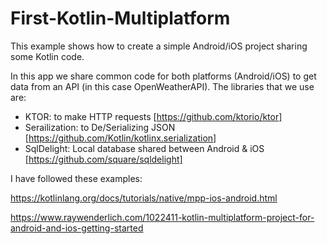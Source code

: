# First-Kotlin-Multiplatform

This example shows how to create a simple Android/iOS project sharing some Kotlin code.

In this app we share common code for both platforms (Android/iOS) to get data from an API (in this case OpenWeatherAPI). The libraries that we use are:

- KTOR: to make HTTP requests [https://github.com/ktorio/ktor]
- Serailization: to De/Serializing JSON [https://github.com/Kotlin/kotlinx.serialization]
- SqlDelight: Local database shared between Android & iOS [https://github.com/square/sqldelight]

I have followed these examples:

https://kotlinlang.org/docs/tutorials/native/mpp-ios-android.html

https://www.raywenderlich.com/1022411-kotlin-multiplatform-project-for-android-and-ios-getting-started
